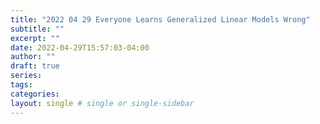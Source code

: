 ```yaml
---
title: "2022 04 29 Everyone Learns Generalized Linear Models Wrong"
subtitle: ""
excerpt: ""
date: 2022-04-29T15:57:03-04:00
author: ""
draft: true
series:
tags:
categories:
layout: single # single or single-sidebar
---
```

